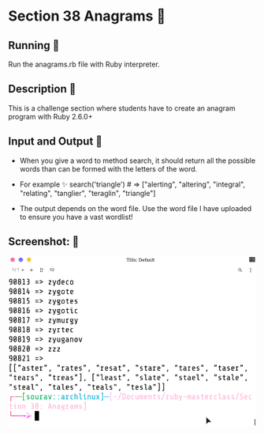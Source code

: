 # Section 38 Anagrams 📔

## Running 🚀
Run the anagrams.rb file with Ruby interpreter.

## Description 🍭
This is a challenge section where students have to create an anagram program with Ruby 2.6.0+

## Input and Output 🐣
+ When you give a word to method search, it should return all the possible words than can be formed with the letters of the word.

+ For example ✨
search('triangle')  # => ["alerting", "altering", "integral", "relating", "tanglier", "teraglin", "triangle"]

+ The output depends on the word file. Use the word file I have uploaded to ensure you have a vast wordlist!

## Screenshot: 📸
![Screenshot](https://github.com/Souravgoswami/ruby-masterclass/blob/master/Section%2038:%20Anagrams/Linux%20Dictionary.png)
